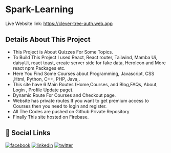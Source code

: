 # Spark-Learning

Live Website link: https://clever-tree-auth.web.app

## Details About This Project

- This Project is About Quizzes For Some Topics.
- To Build This Project I used React, React router, Tailwind, Mamba Ui, daisyUi, react toast, create server side for fake data, HeroIcon and More react npm Packages etc.
- Here You Find Some Courses about Programming, Javascript, CSS ,Html, Python, C++, PHP, Java,.
- This site have 6 Main Routes (Home,Courses, and Blog,FAQs, About, Login , Profile Update page).
- Dynamic Route For Courses and Checkout page.
- Website has private routes.If you want to get premium access to Courses then you need to login and register.
- All The Codes are pushed on Github Private Repository
- Finally This site hosted on Firebase.

## 🔗 Social Links

[![facebook](https://img.shields.io/badge/Facebook-1877F2?style=for-the-badge&logo=facebook&logoColor=white)](https://www.facebook.com/GRzAfnan/)
[![linkedin](https://img.shields.io/badge/linkedin-0A66C2?style=for-the-badge&logo=linkedin&logoColor=white)](https://www.linkedin.com/in/grzafnan/)
[![twitter](https://img.shields.io/badge/twitter-1DA1F2?style=for-the-badge&logo=twitter&logoColor=white)](https://twitter.com/GrzAfnan)
